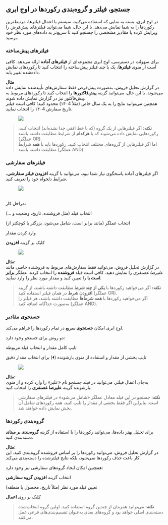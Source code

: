 <h2>جستجو، فیلتر و گروه‌بندی رکوردها در اوج ابری</h2><p>در اوج ابری، بسته به نمایی که استفاده می‌کنید، سیستم با اعمال فیلترها، مرتبط‌ترین رکوردها را به شما نمایش می‌دهد. با این حال، شما می‌توانید فیلترهای پیش‌فرض را ویرایش کرده یا مقادیر مشخصی را جستجو کنید تا سریع‌تر به داده‌های مورد نظر خود برسید.</p><h3>فیلترهای پیش‌ساخته</h3><p>برای سهولت در دسترسی، اوج ابری مجموعه‌ای از <strong>فیلترهای آماده</strong> ارائه می‌دهد. کافی است از منوی <strong>فیلترها</strong>، یک یا چند فیلتر پیش‌ساخته را انتخاب کنید تا رکوردهای نمایش داده‌شده تغییر یابد.</p><p><strong>مثال</strong><br>در گزارش تحلیل فروش، به‌صورت پیش‌فرض فقط سفارش‌های تأییدشده نمایش داده می‌شوند. با این حال، می‌توانید گزینه <strong>پیش‌فاکتورها</strong> را انتخاب کنید تا رکوردهای مربوط به پیش‌فاکتور نیز در گزارش نمایش داده شوند.<br>همچنین می‌توانید نتایج را به یک سال خاص (مثلاً ۱۴۰4) محدود کنید؛ کافی است فیلتر تاریخ سفارش ۱۴۰4 را انتخاب نمایید.</p><figure class="image"><img src="https://hub.amootsoft.com/content/editor/a0902770-9857-477c-8b65-0d2f377077df1.png.png"></figure><blockquote><p><strong>نکته:</strong> اگر فیلترهایی از یک گروه (که با خط افقی جدا نشده‌اند) انتخاب کنید، رکوردهایی نمایش داده می‌شوند که با <strong>هرکدام</strong> از شرایط مطابقت داشته باشند (عملگر OR).<br>اما اگر فیلترهایی از گروه‌های مختلف انتخاب کنید، رکوردها باید با <strong>همه</strong> شرایط مطابقت داشته باشند (عملگر AND).</p></blockquote><h3>فیلترهای سفارشی</h3><p>اگر فیلترهای آماده پاسخگوی نیاز شما نبود، می‌توانید با گزینه <strong>افزودن فیلتر سفارشی</strong>، شرایط دلخواه خود را تعریف کنید.</p><figure class="image"><img src="https://hub.amootsoft.com/content/editor/2497d6fb-f855-4780-a435-b1f7aa1d24932.png.png"></figure><p><br>مراحل کار:</p><p>انتخاب فیلد (مثل فروشنده، تاریخ، وضعیت و …)</p><p>انتخاب عملگر (مانند برابر است، شامل می‌شود، بزرگتر یا کوچکتر از)</p><p>وارد کردن مقدار</p><p>کلیک بر گزینه <strong>افزودن</strong></p><figure class="image"><img src="https://hub.amootsoft.com/content/editor/996a2bb6-35ac-4634-8020-7276775280383.png.png"></figure><p><strong>مثال:</strong><br>در گزارش تحلیل فروش، می‌توانید فقط سفارش‌های مربوط به فروشنده خاصی مانند <i>علیرضا غضنفری</i> را نمایش دهید. کافی است فیلد <strong>فروشنده</strong> را انتخاب کرده، عملگر <strong>برابر است با</strong> را تعیین کنید و مقدار مورد نظر را وارد نمایید.</p><blockquote><p><strong>نکته:</strong> اگر می‌خواهید رکوردها با <strong>یکی از چند شرط</strong> مطابقت داشته باشند، از گزینه <strong>افزودن شرط</strong> در همان فیلتر استفاده کنید (عملگر OR).<br>اگر می‌خواهید رکوردها با <strong>همه شرط‌ها</strong> مطابقت داشته باشند، هر فیلتر را به‌صورت جداگانه اضافه کنید (عملگر AND).</p></blockquote><h3>جستجوی مقادیر</h3><p>اوج ابری امکان <strong>جستجوی سریع</strong> در تمام رکوردها را فراهم می‌کند.</p><p>دو روش برای جستجو وجود دارد:</p><p>تایپ کامل مقدار و انتخاب فیلد مربوطه</p><p>تایپ بخشی از مقدار و استفاده از منوی بازشونده (⏴) برای انتخاب مقدار دقیق</p><figure class="image"><img src="https://hub.amootsoft.com/content/editor/bf58c82b-9cbe-4e6d-a8ed-f1b086fa324f4.png.png"></figure><p><strong>مثال:</strong><br>به‌جای اعمال فیلتر، می‌توانید در فیلد جستجو نام «علیر» را وارد کرده و از منوی بازشونده گزینه <strong>علیرضا غضنفری</strong> را انتخاب کنید.</p><blockquote><p><strong>نکته:</strong> جستجو در این فیلد معادل عملگر «شامل می‌شود» در فیلترهای سفارشی است. بنابراین اگر فقط بخشی از مقدار را تایپ کنید، همه رکوردهای شامل آن بخش نمایش داده خواهند شد.</p></blockquote><h3>گروه‌بندی رکوردها</h3><p>برای تحلیل بهتر داده‌ها، می‌توانید رکوردها را با استفاده از گزینه <strong>گروه‌بندی بر مبنای</strong> دسته‌بندی کنید.</p><p><strong>مثال:</strong><br>در گزارش تحلیل فروش، می‌توانید رکوردها را بر اساس فروشنده گروه‌بندی کنید. این کار باعث حذف رکوردها نمی‌شود، بلکه نتایج فیلترشده را دسته‌بندی می‌کند.</p><p>همچنین امکان ایجاد گروه‌های سفارشی نیز وجود دارد:</p><p>انتخاب گزینه <strong>افزودن گروه سفارشی</strong></p><p>تعیین فیلد مورد نظر (مثلاً تاریخ، محصول یا منطقه)</p><p>کلیک بر روی <strong>اعمال</strong></p><blockquote><p><strong>نکته:</strong> می‌توانید همزمان از چندین گروه استفاده کنید. اولین گروه انتخاب‌شده دسته‌بندی اصلی خواهد بود و گروه‌های بعدی به‌عنوان تقسیم‌بندی‌های فرعی عمل می‌کنند.</p></blockquote>